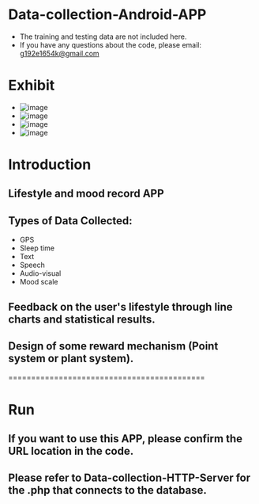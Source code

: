 # Data-collection-Android-APP 
- The training and testing data are not included here.
- If you have any questions about the code, please email: g192e1654k@gmail.com

# Exhibit
- ![image](https://github.com/Evanston0624/Data-collection-Android-APP/tree/main/result/colection.png)
- ![image](https://github.com/Evanston0624/Data-collection-Android-APP/tree/main/result/feedback.png)
- ![image](https://github.com/Evanston0624/Data-collection-Android-APP/tree/main/result/feedback2.png)
- ![image](https://github.com/Evanston0624/Data-collection-Android-APP/tree/main/result/plant.png)

# Introduction
## Lifestyle and mood record APP
## Types of Data Collected:
- GPS
- Sleep time
- Text
- Speech
- Audio-visual
- Mood scale

## Feedback on the user's lifestyle through line charts and statistical results.
## Design of some reward mechanism (Point system or plant system).

===========================================
# Run
## If you want to use this APP, please confirm the URL location in the code.

## Please refer to Data-collection-HTTP-Server for the .php that connects to the database.